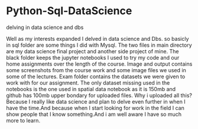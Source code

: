 # Python-Sql-DataScience
delving in data science and dbs

Well as my interests expanded I delved in data science and Dbs. so basicly in sql folder are some things I did with Mysql. The two files
in main directory are my data science final project and another side project of mine.
The black folder keeps the jupyter notebooks I used to try my code and our home assignments over the length of the course.
Image and output contains some  screenshots from the course work and some image files we used in some of the lectures.
Exam folder contains the datasets we were given to work with for our assignment. The only dataset missing used in the notebooks is 
the one used in spatial data notebook as it is 150mb and github has 100mb upper bondary for uploaded files.
Why i uploaded all this? Because I really like data science and plan to delve even further in when I have the time.And because when I 
start looking for work in the field I can show people that I know something.And i am well aware I have so much more to learn.
